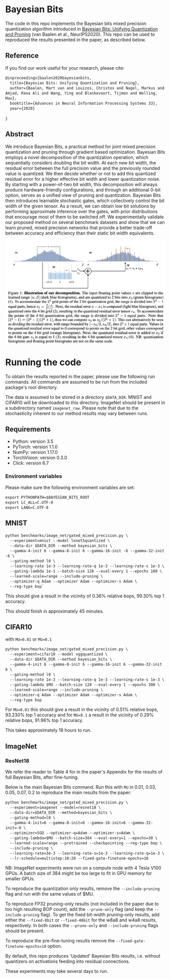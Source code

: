 # Bayesian Bits
The code in this repo implements the Bayesian bits mixed precision quantization algorithm introduced in [Bayesian Bits: Unifying Quantization and Pruning](https://arxiv.org/abs/2005.07093) (van Baalen et al., NeurIPS2020). 
This repo can be used to reproduced the results presented in the paper, as described below.

## Reference
If you find our work useful for your research, please cite:

```
@inproceedings{baalen2020bayesianbits,
  title={Bayesian Bits: Unifying Quantization and Pruning},
  author={Baalen, Mart van and Louizos, Christos and Nagel, Markus and Amjad, Rana Ali and Wang, Ying and Blankevoort, Tijmen and Welling, Max},
  booktitle={Advances in Neural Information Processing Systems 33},
  year={2020}

}
```

## Abstract
We introduce Bayesian Bits, a practical method for joint mixed precision quantization and pruning through gradient based optimization. Bayesian Bits employs a novel decomposition of the quantization operation, which sequentially considers doubling the bit width. At each new bit width, the residual error between the full precision value and the previously rounded value is quantized. We then decide whether or not to add this quantized residual error for a higher effective bit width and lower quantization noise. By starting with a power-of-two bit width, this decomposition will always produce hardware-friendly configurations, and through an additional 0-bit option, serves as a unified view of pruning and quantization. Bayesian Bits then introduces learnable stochastic gates, which collectively control the bit width of the given tensor. As a result, we can obtain low bit solutions by performing approximate inference over the gates, with prior distributions that encourage most of them to be switched off. We experimentally validate our proposed method on several benchmark datasets and show that we can learn pruned, mixed precision networks that provide a better trade-off between accuracy and efficiency than their static bit width equivalents.

<div align="center">
<img src="BB-decomposition.png" alt="Bayesian bits decomposition and gating" width="650" />
</div>


# Running the code

To obtain the results reported in the paper, please use the following run commands. All commands are
assumed to be run from the included package's root directory.

The data is assumed to be stored in a directory `$DATA_DIR`. MNIST and CIFAR10 will be downloaded
to this directory. ImageNet should be present in a subdirectory named `imagenet_raw`. Please note
that due to the stochasticity inherent to our method results may vary between runs.

## Requirements
* Python: version 3.5
* PyTorch: version 1.1.0 
* NumPy: version 1.17.0
* TorchVision: version 0.3.0
* Click: version 6.7

### Environment variables
Please make sure the following environment variables are set:

```
export PYTHONPATH=$BAYESIAN_BITS_ROOT
export LC_ALL=C.UTF-8
export LANG=C.UTF-8
```


## MNIST
```
python benchmarks/image_net/gated_mixed_precision.py \
  --experiment=mnist --model lenet5quantized \
  --data-dir $DATA_DIR --method bayesian_bits \
  --gamma-4-init 6 --gamma-8-init 6 --gamma-16-init -6 --gamma-32-init -6 \
  --gating-method l0 \
  --learning-rate 1e-3 --learning-rate-q 1e-3 --learning-rate-s 1e-3 \
  --gating-lambda 1e-1 --batch-size 128 --eval-every 1 --epochs 100 \
  --learned-scale=range --include-pruning \
  --optimizer-q Adam --optimizer Adam --optimizer-s Adam \
  --reg-type bop`
```
This should give a result in the vicinity of 0.36% relative bops, 99.30% top 1 accuracy.

This should finish in approximately 45 minutes.

## CIFAR10
with `MU=0.01` or `MU=0.1`
```
python benchmarks/image_net/gated_mixed_precision.py \
  --experiment=cifar10 --model vggquantized \
  --data-dir $DATA_DIR --method bayesian_bits \
  --gamma-4-init 6 --gamma-8-init 6 --gamma-16-init 6 --gamma-32-init 6 \
  --gating-method l0 \
  --learning-rate 1e-3 --learning-rate-q 1e-3 --learning-rate-s 1e-3 \
  --gating-lambda $MU --batch-size 128 --eval-every 1 --epochs 300 \
  --learned-scale=range --include-pruning \
  --optimizer-q Adam --optimizer Adam --optimizer-s Adam \
  --reg-type bop
```

For `MU=0.01` this should give a result in the vicinity of 0.51% relative bops, 93.230% top 1 accuracy and 
for `MU=0.1` a result in the vicinity of 0.29% relative bops, 91.96% top 1 accuracy.

This takes approximately 18 hours to run.

## ImageNet

### ResNet18
We refer the reader to Table 4 for in the paper's Appendix for the results of full Bayesian Bits, after fine-tuning. 

Below is the main Bayesian Bits command. Run this with `MU` in 0.01, 0.03, 0.05, 0.07, 0.2 to reproduce
the main results from the paper:

```
python benchmarks/image_net/gated_mixed_precision.py \
  --experiment=imagenet --model=resnet18 \
  --data-dir=$DATA_DIR --method=bayesian_bits \
  --gating-method=l0 \
  --gamma-4-init=6 --gamma-8-init=6 --gamma-16-init=6 --gamma-32-init=-6 \
  --optimizer=SGD --optimizer-q=Adam --optimizer-s=Adam \
  --gating-lambda=$MU --batch-size=384 --eval-every=1 --epochs=30 \
  --learned-scale=range --pretrained --checkpointing --reg-type bop \
  --include-pruning \
  --learning-rate=3e-3 --learning-rate-s=1e-3 --learning-rate-q=1e-3 \
  --lr-schedule=multistep:10:20 --fixed-gate-finetune-epochs=10
```

NB: ImageNet experiments were run on a compute node with 4 Tesla V100 GPUs. 
A batch size of 384 might be too large to fit in GPU memory for smaller GPUs.

To reproduce the quantization only results, remove the `--include-pruning` flag and run with the same values of $MU.

To reproduce FP32 pruning-only results (not included in the paper due to too high resulting BOP count), add the `--prune-only` flag (and keep the `--include-pruning` flag). To get the fixed bit-width pruning-only results, add either the `--fixed-8bit` or `--fixed-48bit` for the w8a8 and w4a8 results, respectively. In both cases the `--prune-only` and `--include-pruning` flags should be present.
 
To reproduce the pre-fine-tuning results remove the `--fixed-gate-finetune-epochs=10` option.

By default, this repo produces 'Updated' Bayesian Bits results, i.e. without quantizers on activations feeding into residual connections.


These experiments may take several days to run. 

